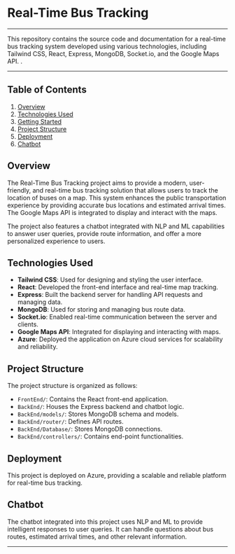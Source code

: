 # Real-Time Bus Tracking 
---

This repository contains the source code and documentation for a real-time bus tracking system developed using various technologies, including Tailwind CSS, React, Express, MongoDB, Socket.io, and the Google Maps API. .

---

## Table of Contents

1. [Overview](#overview)
2. [Technologies Used](#technologies-used)
3. [Getting Started](#getting-started)
4. [Project Structure](#project-structure)
5. [Deployment](#deployment)
6. [Chatbot](#chatbot)

## Overview

The Real-Time Bus Tracking project aims to provide a modern, user-friendly, and real-time bus tracking solution that allows users to track the location of buses on a map. This system enhances the public transportation experience by providing accurate bus locations and estimated arrival times. The Google Maps API is integrated to display and interact with the maps.

The project also features a chatbot integrated with NLP and ML capabilities to answer user queries, provide route information, and offer a more personalized experience to users.

## Technologies Used

- **Tailwind CSS**: Used for designing and styling the user interface.
- **React**: Developed the front-end interface and real-time map tracking.
- **Express**: Built the backend server for handling API requests and managing data.
- **MongoDB**: Used for storing and managing bus route data.
- **Socket.io**: Enabled real-time communication between the server and clients.
- **Google Maps API**: Integrated for displaying and interacting with maps.
- **Azure**: Deployed the application on Azure cloud services for scalability and reliability.

## Project Structure

The project structure is organized as follows:

- `FrontEnd/`: Contains the React front-end application.
- `BackEnd/`: Houses the Express backend and chatbot logic.
- `BackEnd/models/`: Stores MongoDB schema and models.
- `BackEnd/router/`: Defines API routes.
- `BackEnd/Database/`: Stores MongoDB connections.
- `BackEnd/controllers/`: Contains end-point functionalities.

## Deployment

This project is deployed on Azure, providing a scalable and reliable platform for real-time bus tracking. 

## Chatbot

The chatbot integrated into this project uses NLP and ML to provide intelligent responses to user queries. It can handle questions about bus routes, estimated arrival times, and other relevant information. 

---


